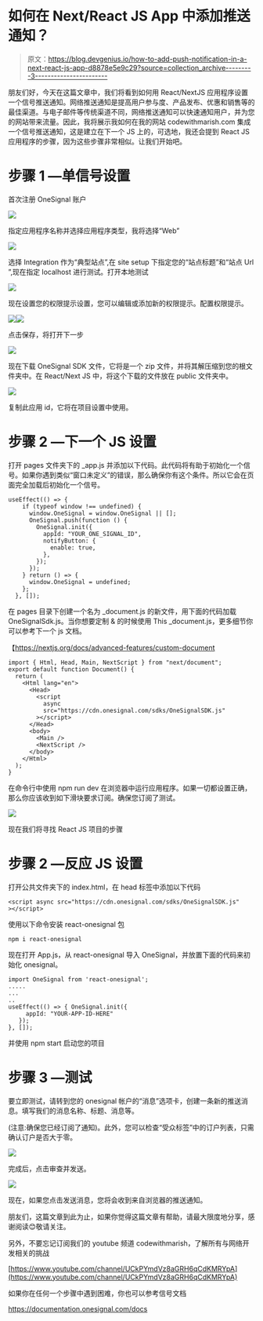 # 如何在 Next/React JS App 中添加推送通知？

> 原文：<https://blog.devgenius.io/how-to-add-push-notification-in-a-next-react-js-app-d8878e5e9c29?source=collection_archive---------3----------------------->

朋友们好，今天在这篇文章中，我们将看到如何用 React/NextJS 应用程序设置一个信号推送通知。网络推送通知是提高用户参与度、产品发布、优惠和销售等的最佳渠道。与电子邮件等传统渠道不同，网络推送通知可以快速通知用户，并为您的网站带来流量。因此，我将展示我如何在我的网站 codewithmarish.com 集成一个信号推送通知，这是建立在下一个 JS 上的，可选地，我还会提到 React JS 应用程序的步骤，因为这些步骤非常相似。让我们开始吧。

# 步骤 1 —单信号设置

首次注册 OneSignal 账户

![](img/467a91957e70a9afe496790cfc4412dc.png)

指定应用程序名称并选择应用程序类型，我将选择“Web”

![](img/7040b2d0bb60cbf6cdd1a46f586d636b.png)

选择 Integration 作为“典型站点”,在 site setup 下指定您的“站点标题”和“站点 Url ”,现在指定 localhost 进行测试。打开本地测试

![](img/8e4b6fc8d9fabad4591b6a8b3dcf9dd4.png)

现在设置您的权限提示设置，您可以编辑或添加新的权限提示。配置权限提示。

![](img/349ecd0efbf469710d08370465955bf6.png)![](img/3f03206e3a9a04080f8bd1ce535f9139.png)

点击保存，将打开下一步

![](img/545131dc1eb27e0ef33f3cef7681033c.png)

现在下载 OneSignal SDK 文件，它将是一个 zip 文件，并将其解压缩到您的根文件夹中。在 React/Next JS 中，将这个下载的文件放在 public 文件夹中。

![](img/57844a869694d0f9dc6bff64b17f0453.png)

复制此应用 id，它将在项目设置中使用。

# 步骤 2 —下一个 JS 设置

打开 pages 文件夹下的 _app.js 并添加以下代码。此代码将有助于初始化一个信号。如果你遇到类似“窗口未定义”的错误，那么确保你有这个条件。所以它会在页面完全加载后初始化一个信号。

```
useEffect(() => {
    if (typeof window !== undefined) {
      window.OneSignal = window.OneSignal || [];
      OneSignal.push(function () {
        OneSignal.init({
          appId: "YOUR_ONE_SIGNAL_ID",
          notifyButton: {
            enable: true,
          },
        });
      });
    } return () => {
      window.OneSignal = undefined;
    };
  }, []);
```

在 pages 目录下创建一个名为 _document.js 的新文件，用下面的代码加载 OneSignalSdk.js。当你想要定制 & 的时候使用 This _document.js，更多细节你可以参考下一个 js 文档。

【https://nextjs.org/docs/advanced-features/custom-document 

```
import { Html, Head, Main, NextScript } from "next/document";
export default function Document() {
  return (
    <Html lang="en">
      <Head>
        <script
          async
          src="https://cdn.onesignal.com/sdks/OneSignalSDK.js"
        ></script>
      </Head>
      <body>
        <Main />
        <NextScript />
      </body>
    </Html>
  );
}
```

在命令行中使用 npm run dev 在浏览器中运行应用程序。如果一切都设置正确，那么你应该收到如下滑块要求订阅。确保您订阅了测试。

![](img/44b0e9eb17170d4755d71335192deb94.png)

现在我们将寻找 React JS 项目的步骤

# 步骤 2 —反应 JS 设置

打开公共文件夹下的 index.html，在 head 标签中添加以下代码

```
<script async src="https://cdn.onesignal.com/sdks/OneSignalSDK.js"
></script>
```

使用以下命令安装 react-onesignal 包

`npm i react-onesignal`

现在打开 App.js，从 react-onesignal 导入 OneSignal，并放置下面的代码来初始化 onesignal。

```
import OneSignal from 'react-onesignal';
.....
...
..
useEffect(() => { OneSignal.init({
     appId: "YOUR-APP-ID-HERE"
   });
}, []);
```

并使用 npm start 启动您的项目

# 步骤 3 —测试

要立即测试，请转到您的 onesignal 帐户的“消息”选项卡，创建一条新的推送消息。填写我们的消息名称、标题、消息等。

(注意:确保您已经订阅了通知)。此外，您可以检查“受众标签”中的订户列表，只需确认订户是否大于零。

![](img/8b9a281d956a451c198dfc245ee0e21a.png)

完成后，点击审查并发送。

![](img/bdfcea098efc119ede2d4879747d88aa.png)

现在，如果您点击发送消息，您将会收到来自浏览器的推送通知。

朋友们，这篇文章到此为止，如果你觉得这篇文章有帮助，请最大限度地分享，感谢阅读😊敬请关注。

另外，不要忘记订阅我们的 youtube 频道 codewithmarish，了解所有与网络开发相关的挑战

[https://www.youtube.com/channel/UCkPYmdVz8aGRH6qCdKMRYpA](https://www.youtube.com/channel/UCkPYmdVz8aGRH6qCdKMRYpA)

如果你在任何一个步骤中遇到困难，你也可以参考信号文档

https://documentation.onesignal.com/docs